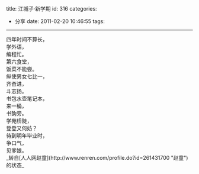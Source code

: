 title: 江城子·新学期
id: 316
categories:
  - 分享
date: 2011-02-20 10:46:55
tags:
---

<div>四年时间不算长，</div>
<div>学外语，</div>
<div>编程忙。</div>
<div>第六食堂，</div>
<div>饭菜不能尝。</div>
<div></div>
<div>纵使男女七比一，</div>
<div>齐奋进，</div>
<div>斗志扬。</div>
<div>书包水壶笔记本，</div>
<div>来一桶，</div>
<div>书韵旁。</div>
<div>学苑桥陡，</div>
<div>登登又何妨？</div>
<div>待到明年毕业时，</div>
<div>争口气，</div>
<div>见爹娘。</div>
_转自[人人网赵童](http://www.renren.com/profile.do?id=261431700 "赵童")的状态_